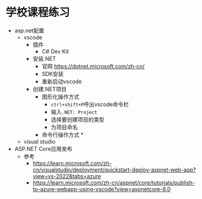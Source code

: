 # 学校课程练习
* asp.net配置
  * vscode
    * 插件
      * C# Dev Kit
    * 安装.NET
      * 官网 https://dotnet.microsoft.com/zh-cn/
      * SDK安装
      * 重新启动vscode
    * 创建.NET项目
      * 图形化操作方式
        * `ctrl+shift+P`呼出vscode命令栏
        * 输入`.NET: Project`
        * 选择要创建项目的类型
        * 为项目命名
      * 命令行操作方式
        * 
  * visual studio
* ASP.NET Core应用发布
  * 参考
    * https://learn.microsoft.com/zh-cn/visualstudio/deployment/quickstart-deploy-aspnet-web-app?view=vs-2022&tabs=azure
    * https://learn.microsoft.com/zh-cn/aspnet/core/tutorials/publish-to-azure-webapp-using-vscode?view=aspnetcore-8.0
